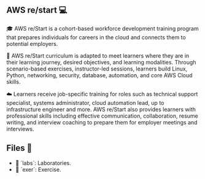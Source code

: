 AWS re/start 💻
----------------------------

🎓 AWS re/Start is a cohort-based workforce development training program that prepares individuals for careers in the cloud and connects them to potential employers. 

📄 AWS re/Start curriculum is adapted to meet learners where they are in their learning journey, desired objectives, and learning modalities. Through scenario-based exercises, instructor-led sessions, learners build Linux, Python, networking, security, database, automation, and core AWS Cloud skills.
 
☁️ Learners receive job-specific training for roles such as technical support specialist, systems administrator, cloud automation lead, up to infrastructure engineer and more. 
AWS re/Start also provides learners with professional skills including effective communication, collaboration, resume writing, and interview coaching to prepare them for employer meetings and interviews. 

Files 📁
--------------

- 🧪 ´labs´: Laboratories.
- 📝 ´exer´: Exercise.
